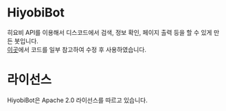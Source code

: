 # HiyobiBot
히요비 API를 이용해서 디스코드에서 검색, 정보 확인, 페이지 출력 등을 할 수 있게 만든 봇입니다.<br>
[이곳](https://github.com/SaidBySolo/Project-EZPZ-Lemon-Squeezy)에서 코드를 일부 참고하여 수정 후 사용하였습니다.

# 라이선스
HiyobiBot은 Apache 2.0 라이선스를 따르고 있습니다.
